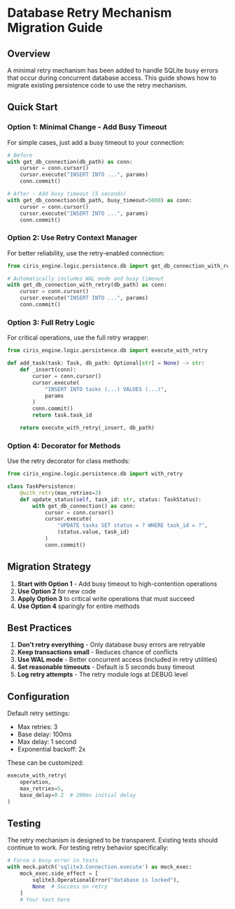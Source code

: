 # Database Retry Mechanism Migration Guide

## Overview

A minimal retry mechanism has been added to handle SQLite busy errors that occur during concurrent database access. This guide shows how to migrate existing persistence code to use the retry mechanism.

## Quick Start

### Option 1: Minimal Change - Add Busy Timeout

For simple cases, just add a busy timeout to your connection:

```python
# Before
with get_db_connection(db_path) as conn:
    cursor = conn.cursor()
    cursor.execute("INSERT INTO ...", params)
    conn.commit()

# After - Add busy timeout (5 seconds)
with get_db_connection(db_path, busy_timeout=5000) as conn:
    cursor = conn.cursor()
    cursor.execute("INSERT INTO ...", params)
    conn.commit()
```

### Option 2: Use Retry Context Manager

For better reliability, use the retry-enabled connection:

```python
from ciris_engine.logic.persistence.db import get_db_connection_with_retry

# Automatically includes WAL mode and busy timeout
with get_db_connection_with_retry(db_path) as conn:
    cursor = conn.cursor()
    cursor.execute("INSERT INTO ...", params)
    conn.commit()
```

### Option 3: Full Retry Logic

For critical operations, use the full retry wrapper:

```python
from ciris_engine.logic.persistence.db import execute_with_retry

def add_task(task: Task, db_path: Optional[str] = None) -> str:
    def _insert(conn):
        cursor = conn.cursor()
        cursor.execute(
            "INSERT INTO tasks (...) VALUES (...)",
            params
        )
        conn.commit()
        return task.task_id

    return execute_with_retry(_insert, db_path)
```

### Option 4: Decorator for Methods

Use the retry decorator for class methods:

```python
from ciris_engine.logic.persistence.db import with_retry

class TaskPersistence:
    @with_retry(max_retries=3)
    def update_status(self, task_id: str, status: TaskStatus):
        with get_db_connection() as conn:
            cursor = conn.cursor()
            cursor.execute(
                "UPDATE tasks SET status = ? WHERE task_id = ?",
                (status.value, task_id)
            )
            conn.commit()
```

## Migration Strategy

1. **Start with Option 1** - Add busy timeout to high-contention operations
2. **Use Option 2** for new code
3. **Apply Option 3** to critical write operations that must succeed
4. **Use Option 4** sparingly for entire methods

## Best Practices

1. **Don't retry everything** - Only database busy errors are retryable
2. **Keep transactions small** - Reduces chance of conflicts
3. **Use WAL mode** - Better concurrent access (included in retry utilities)
4. **Set reasonable timeouts** - Default is 5 seconds busy timeout
5. **Log retry attempts** - The retry module logs at DEBUG level

## Configuration

Default retry settings:
- Max retries: 3
- Base delay: 100ms
- Max delay: 1 second
- Exponential backoff: 2x

These can be customized:

```python
execute_with_retry(
    operation,
    max_retries=5,
    base_delay=0.2  # 200ms initial delay
)
```

## Testing

The retry mechanism is designed to be transparent. Existing tests should continue to work. For testing retry behavior specifically:

```python
# Force a busy error in tests
with mock.patch('sqlite3.Connection.execute') as mock_exec:
    mock_exec.side_effect = [
        sqlite3.OperationalError("database is locked"),
        None  # Success on retry
    ]
    # Your test here
```
